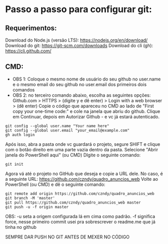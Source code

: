# Passo a passo para configurar git:

## Requerimentos:
Download do Node.js (versão LTS): https://nodejs.org/en/download/
Download do git: https://git-scm.com/downloads
Download do cli (gh): https://cli.github.com/


## CMD:

- OBS 1: Coloque o mesmo nome de usuário do seu github no user.name e o mesmo email do seu github no user.email dos primeiros dois comandos
- OBS 2: no terceiro comando abaixo, escolha as seguintes opções: Github.com > HTTPS > (digite y e dê enter) > Login with a web browser > (dê enter)
Copie o código que apareceu no CMD ao lado de "First copy your one-time code:" e cole na janela que abriu do github.
Clique em Continuar, depois em Autorizar Github - e vc já estará autenticado. 
```
git config --global user.name "Your name here"
git config --global user.email "your_email@example.com"
gh auth login
```


Após isso, abra a pasta onde vc guardará o projeto, segure SHIFT e clique com o botão direito em uma parte vazia dentro da pasta.
Selecione "Abrir janela do PowerShell aqui" (ou CMD) 
DIgite o seguinte comando:
```
git init
```

Agora vá até o projeto no GitHub que deseja e copie a URL dele.
No caso, é a seguinte URL: https://github.com/czndy/quadro_anuncios_web
Volte ao PowerShell (ou CMD) e dê o seguinte comando:
```
git remote add origin https://github.com/czndy/quadro_anuncios_web
git branch -M 'master'
git pull https://github.com/czndy/quadro_anuncios_web master
git push -u -f origin master
```
OBS: -u seta a origem configurada lá em cima como padrão. -f significa force, nesse primeiro commit usei pra sobrescrever o readme.me que já tinha no github

SEMPRE DAR PUSH NO GIT ANTES DE MEXER NO CÓDIGO
